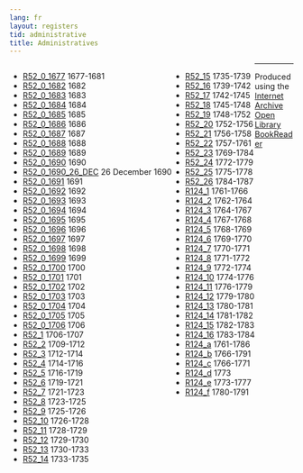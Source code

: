 ```yaml
---
lang: fr
layout: registers
tid: administrative
title: Administratives
---
```


<ul style="float:left;">
<li><a href="R52_0_1677/index.html" target="bookreader">R52_0_1677</a> 1677-1681</li>
<li><a href="R52_0_1682/index.html" target="bookreader">R52_0_1682</a> 1682</li>
<li><a href="R52_0_1683/index.html" target="bookreader">R52_0_1683</a> 1683</li>
<li><a href="R52_0_1684/index.html" target="bookreader">R52_0_1684</a> 1684</li>
<li><a href="R52_0_1685/index.html" target="bookreader">R52_0_1685</a> 1685</li>
<li><a href="R52_0_1686/index.html" target="bookreader">R52_0_1686</a> 1686</li>
<li><a href="R52_0_1687/index.html" target="bookreader">R52_0_1687</a> 1687</li>
<li><a href="R52_0_1688/index.html" target="bookreader">R52_0_1688</a> 1688</li>
<li><a href="R52_0_1689/index.html" target="bookreader">R52_0_1689</a> 1689</li>
<li><a href="R52_0_1690/index.html" target="bookreader">R52_0_1690</a> 1690</li>
<li><a href="R52_0_1690_26_DEC/index.html" target="bookreader">R52_0_1690_26_DEC</a> 26 December 1690</li>
<li><a href="R52_0_1691/index.html" target="bookreader">R52_0_1691</a> 1691</li>
<li><a href="R52_0_1692/index.html" target="bookreader">R52_0_1692</a> 1692</li>
<li><a href="R52_0_1693/index.html" target="bookreader">R52_0_1693</a> 1693</li>
<li><a href="R52_0_1694/index.html" target="bookreader">R52_0_1694</a> 1694</li>
<li><a href="R52_0_1695/index.html" target="bookreader">R52_0_1695</a> 1695</li>
<li><a href="R52_0_1696/index.html" target="bookreader">R52_0_1696</a> 1696</li>
<li><a href="R52_0_1697/index.html" target="bookreader">R52_0_1697</a> 1697</li>
<li><a href="R52_0_1698/index.html" target="bookreader">R52_0_1698</a> 1698</li>
<li><a href="R52_0_1699/index.html" target="bookreader">R52_0_1699</a> 1699</li>
<li><a href="R52_0_1700/index.html" target="bookreader">R52_0_1700</a> 1700</li>
<li><a href="R52_0_1701/index.html" target="bookreader">R52_0_1701</a> 1701</li>
<li><a href="R52_0_1702/index.html" target="bookreader">R52_0_1702</a> 1702</li>
<li><a href="R52_0_1703/index.html" target="bookreader">R52_0_1703</a> 1703</li>
<li><a href="R52_0_1704/index.html" target="bookreader">R52_0_1704</a> 1704</li>
<li><a href="R52_0_1705/index.html" target="bookreader">R52_0_1705</a> 1705</li>
<li><a href="R52_0_1706/index.html" target="bookreader">R52_0_1706</a> 1706</li>
<li><a href="R52_1/index.html" target="bookreader">R52_1</a> 1706-1707</li>
<li><a href="R52_2/index.html" target="bookreader">R52_2</a> 1709-1712</li>
<li><a href="R52_3/index.html" target="bookreader">R52_3</a> 1712-1714</li>
<li><a href="R52_4/index.html" target="bookreader">R52_4</a> 1714-1716</li>
<li><a href="R52_5/index.html" target="bookreader">R52_5</a> 1716-1719</li>
<li><a href="R52_6/index.html" target="bookreader">R52_6</a> 1719-1721</li>
<li><a href="R52_7/index.html" target="bookreader">R52_7</a> 1721-1723</li>
<li><a href="R52_8/index.html" target="bookreader">R52_8</a> 1723-1725</li>
<li><a href="R52_9/index.html" target="bookreader">R52_9</a> 1725-1726</li>
<li><a href="R52_10/index.html" target="bookreader">R52_10</a> 1726-1728</li>
<li><a href="R52_11/index.html" target="bookreader">R52_11</a> 1728-1729</li>
<li><a href="R52_12/index.html" target="bookreader">R52_12</a> 1729-1730</li>
<li><a href="R52_13/index.html" target="bookreader">R52_13</a> 1730-1733</li>
<li><a href="R52_14/index.html" target="bookreader">R52_14</a> 1733-1735</li>
</ul>

<ul style="float:left;">
<li><a href="R52_15/index.html" target="bookreader">R52_15</a> 1735-1739</li>
<li><a href="R52_16/index.html" target="bookreader">R52_16</a> 1739-1742</li>
<li><a href="R52_17/index.html" target="bookreader">R52_17</a> 1742-1745</li>
<li><a href="R52_18/index.html" target="bookreader">R52_18</a> 1745-1748</li>
<li><a href="R52_19/index.html" target="bookreader">R52_19</a> 1748-1752</li>
<li><a href="R52_20/index.html" target="bookreader">R52_20</a> 1752-1756</li>
<li><a href="R52_21/index.html" target="bookreader">R52_21</a> 1756-1758</li>
<li><a href="R52_22/index.html" target="bookreader">R52_22</a> 1757-1761</li>
<li><a href="R52_23/index.html" target="bookreader">R52_23</a> 1769-1784</li>
<li><a href="R52_24/index.html" target="bookreader">R52_24</a> 1772-1779</li>
<li><a href="R52_25/index.html" target="bookreader">R52_25</a> 1775-1778</li>
<li><a href="R52_26/index.html" target="bookreader">R52_26</a> 1784-1787</li>
<li><a href="R124_1/index.html" target="bookreader">R124_1</a> 1761-1766</li>
<li><a href="R124_2/index.html" target="bookreader">R124_2</a> 1762-1764</li>
<li><a href="R124_3/index.html" target="bookreader">R124_3</a> 1764-1767</li>
<li><a href="R124_4/index.html" target="bookreader">R124_4</a> 1767-1768</li>
<li><a href="R124_5/index.html" target="bookreader">R124_5</a> 1768-1769</li>
<li><a href="R124_6/index.html" target="bookreader">R124_6</a> 1769-1770</li>
<li><a href="R124_7/index.html" target="bookreader">R124_7</a> 1770-1771</li>
<li><a href="R124_8/index.html" target="bookreader">R124_8</a> 1771-1772</li>
<li><a href="R124_9/index.html" target="bookreader">R124_9</a> 1772-1774</li>
<li><a href="R124_10/index.html" target="bookreader">R124_10</a> 1774-1776</li>
<li><a href="R124_11/index.html" target="bookreader">R124_11</a> 1776-1779</li>
<li><a href="R124_12/index.html" target="bookreader">R124_12</a> 1779-1780</li>
<li><a href="R124_13/index.html" target="bookreader">R124_13</a> 1780-1781</li>
<li><a href="R124_14/index.html" target="bookreader">R124_14</a> 1781-1782</li>
<li><a href="R124_15/index.html" target="bookreader">R124_15</a> 1782-1783</li>
<li><a href="R124_16/index.html" target="bookreader">R124_16</a> 1783-1784</li>
<li><a href="R124_a/index.html" target="bookreader">R124_a</a> 1761-1786</li>
<li><a href="R124_b/index.html" target="bookreader">R124_b</a> 1766-1791</li>
<li><a href="R124_c/index.html" target="bookreader">R124_c</a> 1766-1771</li>
<li><a href="R124_d/index.html" target="bookreader">R124_d</a> 1773</li>
<li><a href="R124_e/index.html" target="bookreader">R124_e</a> 1773-1777</li>
<li><a href="R124_f/index.html" target="bookreader">R124_f</a> 1780-1791</li>
</ul>

<hr>

<p>
Produced using the <a href="http://internetarchive.org" target="_blank">Internet Archive</a> <a href="http://openlibrary.org/dev/docs/bookreader" target="_blank">Open Library BookReader</a>
</p>
